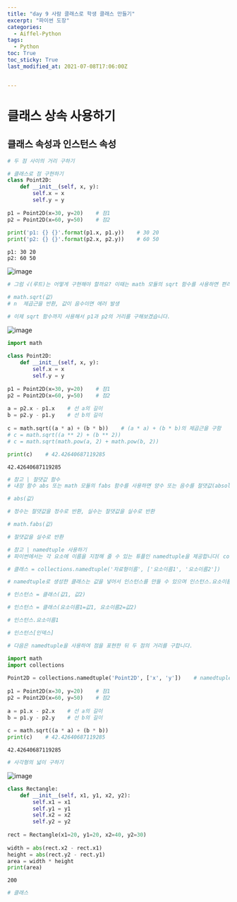 ```yaml
---
title: "day 9 사람 클래스로 학생 클래스 만들기"
excerpt: "파이썬 도장"
categories:
  - Aiffel-Python
tags:
  - Python
toc: True
toc_sticky: True
last_modified_at: 2021-07-08T17:06:00Z


---
```


# 클래스 상속 사용하기

## 클래스 속성과 인스턴스 속성


```python
# 두 점 사이의 거리 구하기
```


```python
# 클래스로 점 구현하기
class Point2D:
    def __init__(self, x, y):
        self.x = x
        self.y = y
 
p1 = Point2D(x=30, y=20)    # 점1
p2 = Point2D(x=60, y=50)    # 점2
 
print('p1: {} {}'.format(p1.x, p1.y))    # 30 20
print('p2: {} {}'.format(p2.x, p2.y))    # 60 50
```

    p1: 30 20
    p2: 60 50
    
![image](https://user-images.githubusercontent.com/46912607/124863670-7dc3dd80-dff2-11eb-9c04-c9da0ca72d97.png)




```python
# 그럼 √(루트)는 어떻게 구현해야 할까요? 이때는 math 모듈의 sqrt 함수를 사용하면 편리합니다. sqrt는 제곱근을 뜻하는 square root에서 따왔습니다.

# math.sqrt(값)
# n  제곱근을 반환, 값이 음수이면 에러 발생

# 이제 sqrt 함수까지 사용해서 p1과 p2의 거리를 구해보겠습니다.
```

![image](https://user-images.githubusercontent.com/46912607/124863765-afd53f80-dff2-11eb-89ae-0ccf3c7cc03c.png)


```python
import math
 
class Point2D:
    def __init__(self, x, y):
        self.x = x
        self.y = y
 
p1 = Point2D(x=30, y=20)    # 점1
p2 = Point2D(x=60, y=50)    # 점2
 
a = p2.x - p1.x    # 선 a의 길이
b = p2.y - p1.y    # 선 b의 길이
 
c = math.sqrt((a * a) + (b * b))    # (a * a) + (b * b)의 제곱근을 구함
# c = math.sqrt((a ** 2) + (b ** 2))
# c = math.sqrt(math.pow(a, 2) + math.pow(b, 2))

print(c)    # 42.42640687119285
```

    42.42640687119285
    


```python
# 참고 | 절댓값 함수
# 내장 함수 abs 또는 math 모듈의 fabs 함수를 사용하면 양수 또는 음수를 절댓값(absolute value)으로 만들 수 있습니다.

# abs(값)

# 정수는 절댓값을 정수로 반환, 실수는 절댓값을 실수로 반환

# math.fabs(값)

# 절댓값을 실수로 반환
```


```python
# 참고 | namedtuple 사용하기
# 파이썬에서는 각 요소에 이름을 지정해 줄 수 있는 튜플인 namedtuple을 제공합니다( collections 모듈). namedtuple은 자료형 이름과 요소의 이름을 지정하면 클래스를 생성해줍니다. 여기서 자료형 이름은 문자열, 요소의 이름은 문자열 리스트로 넣어줍니다.

# 클래스 = collections.namedtuple('자료형이름', ['요소이름1', '요소이름2'])

# namedtuple로 생성한 클래스는 값을 넣어서 인스턴스를 만들 수 있으며 인스턴스.요소이름 또는 인스턴스[인덱스] 형식으로 요소에 접근할 수 있습니다.

# 인스턴스 = 클래스(값1, 값2)

# 인스턴스 = 클래스(요소이름1=값1, 요소이름2=값2)

# 인스턴스.요소이름1

# 인스턴스[인덱스]

# 다음은 namedtuple을 사용하여 점을 표현한 뒤 두 점의 거리를 구합니다.
```


```python
import math
import collections
 
Point2D = collections.namedtuple('Point2D', ['x', 'y'])    # namedtuple로 점 표현
 
p1 = Point2D(x=30, y=20)    # 점1
p2 = Point2D(x=60, y=50)    # 점2
 
a = p1.x - p2.x    # 선 a의 길이
b = p1.y - p2.y    # 선 b의 길이
 
c = math.sqrt((a * a) + (b * b))
print(c)    # 42.42640687119285
```

    42.42640687119285
    


```python
# 사각형의 넓이 구하기
```
![image](https://user-images.githubusercontent.com/46912607/124864032-2bcf8780-dff3-11eb-856b-b4718f326d1a.png)


```python
class Rectangle:
    def __init__(self, x1, y1, x2, y2):
        self.x1 = x1
        self.y1 = y1
        self.x2 = x2
        self.y2 = y2
 
rect = Rectangle(x1=20, y1=20, x2=40, y2=30)
 
width = abs(rect.x2 - rect.x1)
height = abs(rect.y2 - rect.y1)
area = width * height                       
print(area)
```

    200
    


```python
# 클래스
```


```python

```


```python

```


```python

```


```python

```


```python

```


```python

```


```python

```


```python

```


```python

```


```python

```


```python

```


```python

```


```python

```
